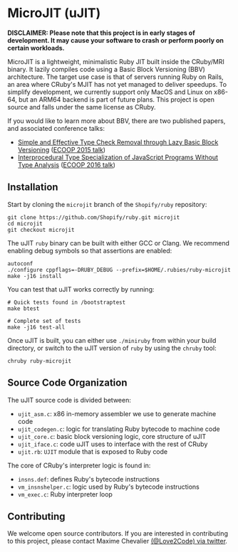 MicroJIT (uJIT)
===============

**DISCLAIMER: Please note that this project is in early stages of development. It may cause your software to crash or perform poorly on certain workloads.**

MicroJIT is a lightweight, minimalistic Ruby JIT built inside the CRuby/MRI binary.
It lazily compiles code using a Basic Block Versioning (BBV) architecture. The target use case is that of servers running
Ruby on Rails, an area where CRuby's MJIT has not yet managed to deliver speedups. 
To simplify development, we currently support only MacOS and Linux on x86-64, but an ARM64 backend
is part of future plans.
This project is open source and falls under the same license as CRuby.

If you would like to learn more about BBV, there are two published papers, and associated conference talks:
- [Simple and Effective Type Check Removal through Lazy Basic Block Versioning](https://arxiv.org/pdf/1411.0352.pdf) ([ECOOP 2015 talk](https://www.youtube.com/watch?v=S-aHBuoiYE0))
- [Interprocedural Type Specialization of JavaScript Programs Without Type Analysis](https://drops.dagstuhl.de/opus/volltexte/2016/6101/pdf/LIPIcs-ECOOP-2016-7.pdf) ([ECOOP 2016 talk](https://www.youtube.com/watch?v=sRNBY7Ss97A))

## Installation

Start by cloning the `microjit` branch of the `Shopify/ruby` repository:

```
git clone https://github.com/Shopify/ruby.git microjit
cd microjit
git checkout microjit
```

The uJIT `ruby` binary can be built with either GCC or Clang. We recommend enabling debug symbols so that assertions are enabled:

```
autoconf
./configure cppflags=-DRUBY_DEBUG --prefix=$HOME/.rubies/ruby-microjit
make -j16 install
```

You can test that uJIT works correctly by running:

```
# Quick tests found in /bootstraptest
make btest

# Complete set of tests
make -j16 test-all
```

Once uJIT is built, you can either use `./miniruby` from within your build directory, or switch to the uJIT version of `ruby`
by using the `chruby` tool:

```
chruby ruby-microjit
```

## Source Code Organization

The uJIT source code is divided between:
- `ujit_asm.c`: x86 in-memory assembler we use to generate machine code
- `ujit_codegen.c`: logic for translating Ruby bytecode to machine code
- `ujit_core.c`: basic block versioning logic, core structure of uJIT
- `ujit_iface.c`: code uJIT uses to interface with the rest of CRuby
- `ujit.rb`: `UJIT` module that is exposed to Ruby code

The core of CRuby's interpreter logic is found in:
- `insns.def`: defines Ruby's bytecode instructions
- `vm_insnshelper.c`: logic used by Ruby's bytecode instructions
- `vm_exec.c`: Ruby interpreter loop

## Contributing

We welcome open source contributors. If you are interested in contributing to this project, please contact Maxime Chevalier [(@Love2Code) via twitter](https://twitter.com/Love2Code).
